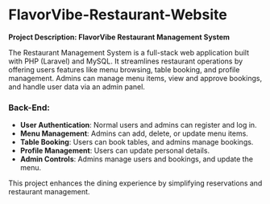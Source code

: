 # FlavorVibe-Restaurant-Website
**Project Description: FlavorVibe Restaurant Management System**

The Restaurant Management System is a full-stack web application built with PHP (Laravel) and MySQL. It streamlines restaurant operations by offering users features like menu browsing, table booking, and profile management. Admins can manage menu items, view and approve bookings, and handle user data via an admin panel.

### **Back-End:**
- **User Authentication**: Normal users and admins can register and log in.
- **Menu Management**: Admins can add, delete, or update menu items.
- **Table Booking**: Users can book tables, and admins manage bookings.
- **Profile Management**: Users can update personal details.
- **Admin Controls**: Admins manage users and bookings, and update the menu.

This project enhances the dining experience by simplifying reservations and restaurant management.

